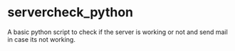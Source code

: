 # servercheck_python
A basic python script to check if the server is working or not and send mail in case its not working.
